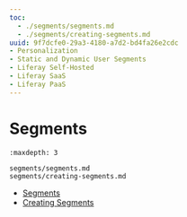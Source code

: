 ```yaml
---
toc:
  - ./segments/segments.md
  - ./segments/creating-segments.md
uuid: 9f7dcfe0-29a3-4180-a7d2-bd4fa26e2cdc
- Personalization
- Static and Dynamic User Segments
- Liferay Self-Hosted
- Liferay SaaS
- Liferay PaaS
---
```

# Segments

```{toctree}
:maxdepth: 3

segments/segments.md
segments/creating-segments.md
```

- [Segments](./segments/segments.md)
- [Creating Segments](./segments/creating-segments.md)

